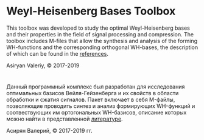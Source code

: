 # Weyl-Heisenberg Bases Toolbox

This toolbox was developed to study the optimal Weyl-Heisenberg bases and their properties in the field of signal processing and compression. The toolbox includes M-files that allow the synthesis and analysis of the forming WH-functions and the corresponding orthogonal WH-bases, the description of which can be found in the [references](https://github.com/asiryan/Weyl-Heisenberg-Bases-Toolbox/blob/master/References.pdf).

Asiryan Valeriy, © 2017-2019

#

Данный программный комплекс был разработан для исследования оптимальных базисов Вейля-Гейзенберга и их свойств в области 
обработки и сжатия сигналов. Пакет включает в себя M-файлы, позволяющие проводить синтез и анализ формирующих WH-функций 
и соотвествующих им ортогональных WH-базисов, описание которых можно найти в представленной [литературе](https://github.com/asiryan/Weyl-Heisenberg-Bases-Toolbox/blob/master/References.pdf).

Асирян Валерий, © 2017-2019 гг.

